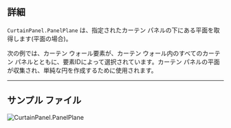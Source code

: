 ## 詳細
`CurtainPanel.PanelPlane` は、指定されたカーテン パネルの下にある平面を取得します(平面の場合)。

次の例では、カーテン ウォール要素が、カーテン ウォール内のすべてのカーテン パネルとともに、要素IDによって選択されています。カーテン パネルの平面が収集され、単純な円を作成するために使用されます。
___
## サンプル ファイル

![CurtainPanel.PanelPlane](./Revit.Elements.CurtainPanel.PanelPlane_img.jpg)
